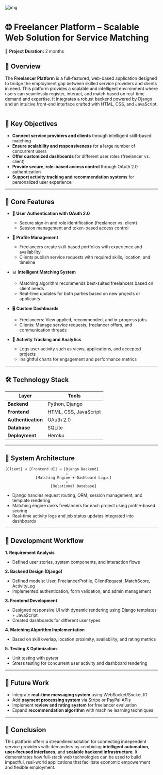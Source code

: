
![img](https://github.com/Chin-Sun/Freelancer-Platform/blob/2513e9022bdd4f3e53878b9af6bbb3d467923ba6/Demo/IMG_8035.GIF)

# 🌐 Freelancer Platform – Scalable Web Solution for Service Matching

📅 **Project Duration:** 2 months

## 📌 Overview

The **Freelancer Platform** is a full-featured, web-based application designed to bridge the employment gap between skilled service providers and clients in need. This platform provides a scalable and intelligent environment where users can seamlessly register, interact, and match based on real-time demand and expertise. It integrates a robust backend powered by Django and an intuitive front-end interface crafted with HTML, CSS, and JavaScript.

---

## 🎯 Key Objectives

- **Connect service providers and clients** through intelligent skill-based matching  
- **Ensure scalability and responsiveness** for a large number of concurrent users  
- **Offer customized dashboards** for different user roles (freelancer vs. client)  
- **Provide secure, role-based access control** through OAuth 2.0 authentication  
- **Support activity tracking and recommendation systems** for personalized user experience

---

## 🧩 Core Features

- 🔐 **User Authentication with OAuth 2.0**  
  - Secure sign-in and role identification (freelancer vs. client)
  - Session management and token-based access control

- 📄 **Profile Management**  
  - Freelancers create skill-based portfolios with experience and availability  
  - Clients publish service requests with required skills, location, and timeline  

- 📊 **Intelligent Matching System**  
  - Matching algorithm recommends best-suited freelancers based on client needs  
  - Real-time updates for both parties based on new projects or applicants  

- 🖥️ **Custom Dashboards**  
  - Freelancers: View applied, recommended, and in-progress jobs  
  - Clients: Manage service requests, freelancer offers, and communication threads  

- 🔎 **Activity Tracking and Analytics**  
  - Logs user activity such as views, applications, and accepted projects  
  - Insightful charts for engagement and performance metrics

---

## 🛠️ Technology Stack

| Layer | Tools |
|-------|-------|
| **Backend** | Python, Django |
| **Frontend** | HTML, CSS, JavaScript |
| **Authentication** | OAuth 2.0 |
| **Database** | SQLite |
| **Deployment** | Heroku |

---

## 🧠 System Architecture

```text
[Client] ⇄ [Frontend UI] ⇄ [Django Backend]
                            ⇓
              [Matching Engine + Dashboard Logic]
                            ⇓
                     [Relational Database]
```
- Django handles request routing, ORM, session management, and template rendering  
- Matching engine ranks freelancers for each project using profile-based scoring  
- Real-time activity logs and job status updates integrated into dashboards

---

## 🧩 Development Workflow

**1. Requirement Analysis**  
  - Defined user stories, system components, and interaction flows  

**2. Backend Design (Django)**  
  - Defined models: User, FreelancerProfile, ClientRequest, MatchScore, ActivityLog  
  - Implemented authentication, form validation, and admin management  

**3. Frontend Development**  
  - Designed responsive UI with dynamic rendering using Django templates + JavaScript  
  - Created dashboards for different user types  

**4. Matching Algorithm Implementation**  
  - Based on skill overlap, location proximity, availability, and rating metrics  

**5. Testing & Optimization**  
  - Unit testing with *pytest*  
  - Stress testing for concurrent user activity and dashboard rendering
---

## 💬 Future Work

- Integrate **real-time messaging system** using WebSocket/Socket.IO  
- Add **payment processing system** via Stripe or PayPal APIs  
- Implement **review and rating system** for freelancer evaluation   
- Expand **recommendation algorithm** with machine learning techniques  
---
## 📎 Conclusion

This platform offers a streamlined solution for connecting independent service providers with demanders by combining **intelligent automation**, **user-focused interfaces**, and **scalable backend infrastructure**. It demonstrates how full-stack web technologies can be used to build impactful, real-world applications that facilitate economic empowerment and flexible employment.
